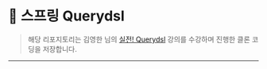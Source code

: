 # 📘 스프링 Querydsl

> 해당 리포지토리는 김영한 님의 [실전! Querydsl](https://inf.run/Soef) 강의를 수강하며 진행한 클론 코딩을 저장합니다.
  
***
